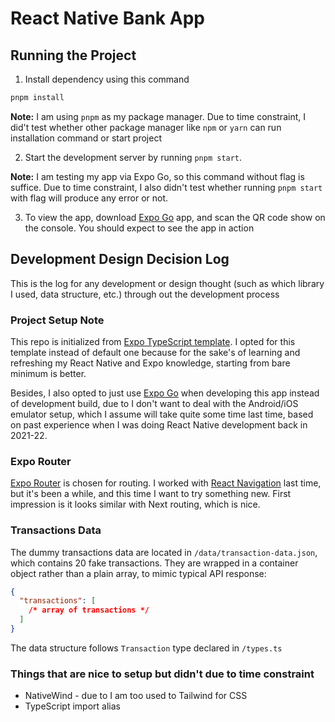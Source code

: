 # React Native Bank App

## Running the Project

1. Install dependency using this command

```bash
pnpm install
```

**Note:** I am using `pnpm` as my package manager. Due to time constraint, I did't test whether other package manager like `npm` or `yarn` can run installation command or start project

2. Start the development server by running `pnpm start`.

**Note:** I am testing my app via Expo Go, so this command without flag is suffice. Due to time constraint, I also didn't test whether running `pnpm start` with flag will produce any error or not.

3. To view the app, download [Expo Go](https://expo.dev/go) app, and scan the QR code show on the console. You should expect to see the app in action

## Development Design Decision Log

This is the log for any development or design thought (such as which library I used, data structure, etc.) through out the development process

### Project Setup Note

This repo is initialized from [Expo TypeScript template](https://docs.expo.dev/more/create-expo/#--template). I opted for this template instead of default one because for the sake's of learning and refreshing my React Native and Expo knowledge, starting from bare minimum is better.

Besides, I also opted to just use [Expo Go](https://expo.dev/go) when developing this app instead of development build, due to I don't want to deal with the Android/iOS emulator setup, which I assume will take quite some time last time, based on past experience when I was doing React Native development back in 2021-22.

### Expo Router

[Expo Router](https://docs.expo.dev/router/introduction/) is chosen for routing. I worked with [React Navigation](https://reactnavigation.org/) last time, but it's been a while, and this time I want to try something new. First impression is it looks similar with Next routing, which is nice.

### Transactions Data

The dummy transactions data are located in `/data/transaction-data.json`, which contains 20 fake transactions. They are wrapped in a container object rather than a plain array, to mimic typical API response:

```json
{
  "transactions": [
    /* array of transactions */
  ]
}
```

The data structure follows `Transaction` type declared in `/types.ts`

### Things that are nice to setup but didn't due to time constraint

- NativeWind - due to I am too used to Tailwind for CSS
- TypeScript import alias
